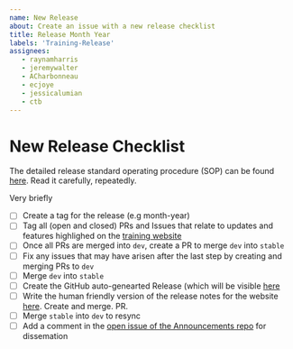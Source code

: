 ```yaml
---
name: New Release
about: Create an issue with a new release checklist
title: Release Month Year
labels: 'Training-Release'
assignees: 
   - raynamharris
   - jeremywalter
   - ACharbonneau
   - ecjoye
   - jessicalumian
   - ctb
---
```


# New Release Checklist

The detailed release standard operating procedure (SOP) can be found [here](https://github.com/nih-cfde/training-and-engagement/blob/dev/docs/TrainingRepoReleasePlan/TrainingRepo-Release-Plan.md). Read it carefully, repeatedly. 

Very briefly

- [ ] Create a tag for the release (e.g month-year)
- [ ] Tag all (open and closed) PRs and Issues that relate to updates and features highlighed on the [training website](https://training.nih-cfde.org/en/latest/)
- [ ] Once all PRs are merged into `dev`, create a PR to merge `dev` into `stable`
- [ ] Fix any issues that may have arisen after the last step by creating and merging PRs to `dev`
- [ ] Merge `dev` into `stable`
- [ ] Create the GitHub auto-genearted Release (which will be visible [here](https://github.com/nih-cfde/training-and-engagement/releases)
- [ ] Write the human friendly version of the release notes for the website [here](https://training.nih-cfde.org/en/latest/Release-Notes/). Create and merge. PR. 
- [ ] Merge `stable` into `dev` to resync 
- [ ] Add a comment in the [open issue of the Announcements repo](https://github.com/nih-cfde/announcements/issues) for dissemation
